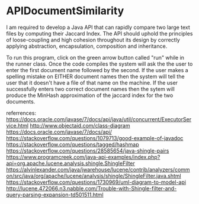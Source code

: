 # APIDocumentSimilarity

I am required to develop a Java API that can rapidly compare two large text files by computing their Jaccard Index. The API should uphold the principles of loose-coupling and high cohesion throughout its design by correctly applying abstraction, encapsulation, composition and inheritance.

To run this program, click on the green arrow button called "run" while in the runner class. Once the code compiles the system will ask the the user to enter the first document name followed by the second. If the user makes a spelling mistake on EITHER document names then the system will tell the user that it doesn't have a file of that name on the machine. If the user successfully enters two correct document names then the sytem will produce the MinHash approximation of the jaccard index for the two documents.


referrences: 
https://docs.oracle.com/javase/7/docs/api/java/util/concurrent/ExecutorService.html
http://www.objectaid.com/class-diagram
https://docs.oracle.com/javase/7/docs/api/
https://stackoverflow.com/questions/1079713/good-example-of-javadoc
https://stackoverflow.com/questions/tagged/hashmap
https://stackoverflow.com/questions/28585654/java-shingle-pairs
https://www.programcreek.com/java-api-examples/index.php?api=org.apache.lucene.analysis.shingle.ShingleFilter
https://alvinlexander.com/java/jwarehouse/lucene/contrib/analyzers/common/src/java/org/apache/lucene/analysis/shingle/ShingleFilter.java.shtml
https://stackoverflow.com/questions/1730969/uml-diagram-to-model-api
http://lucene.472066.n3.nabble.com/Trouble-with-Shingle-filter-and-query-parsing-expansion-td501511.html
